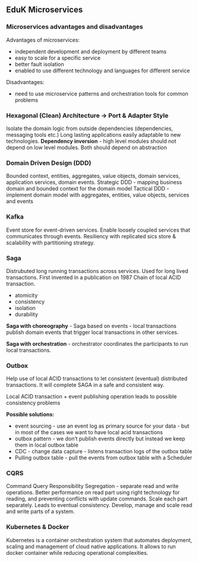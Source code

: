 ## EduK Microservices


### Microservices advantages and disadvantages

Advantages of microservices:

- independent development and deployment by different teams
- easy to scale for a specific service
- better fault isolation
- enabled to use different technology and languages for different service

Disadvantages:
- need to use microservice patterns and orchestration tools for common problems

### Hexagonal (Clean) Architecture -> Port & Adapter Style
Isolate the domain logic from outside dependencies (dependencies, messaging tools etc.)
Long lasting applications easily adaptable to new technologies.
**Dependency inversion** - high level modules should not depend on low level modules. Both should depend on abstraction

### Domain Driven Design (DDD)
Bounded context, entities, aggregates, value objects, domain services, application services, domain events.
Strategic DDD - mapping business domain and bounded context for the domain model
Tactical DDD - implement domain model with aggregates, entities, value objects, services and events

### Kafka
Event store for event-driven services. Enable loosely coupled services that communicates through events.
Resiliency with replicated sics store & scalability with partitioning strategy.

### Saga
Distrubuted long running transactions across services. Used for long lived transactions. First invented in a publication on 1987
Chain of local ACID transaction.
- atomicity
- consistency
- isolation 
- durability

**Saga with choreography** - Saga based on events - local transactions publish domain events that trigger local transactions in other services.

**Saga with orchestration** - orchestrator coordinates the participants to run local transactions.

### Outbox
Help use of local ACID transactions to let consistent (eventual) distributed transactions. It will complete SAGA in a safe and consistent way.

Local ACID transaction + event publishing operation leads to possible consistency problems

**Possible solutions:**
- event sourcing - use an event log as primary source for your data - but in most of the cases we want to have local acid transactions
- outbox pattern - we don’t publish events directly but instead we keep them in local outbox table
- CDC - change data capture - listens transaction logs of the outbox table
- Pulling outbox table - pull the events from outbox table with a Scheduler


### CQRS
Command Query Responsibility Segregation - separate read and write operations. Better performance on read part using right technology for reading, and preventing conflicts with update commands. Scale each part separately. Leads to eventual consistency.
Develop, manage and scale read and write parts of a system.

### Kubernetes & Docker
Kubernetes is a container orchestration system that automates deployment, scaling and management of cloud native applications. It allows to run docker container while reducing operational complexities.